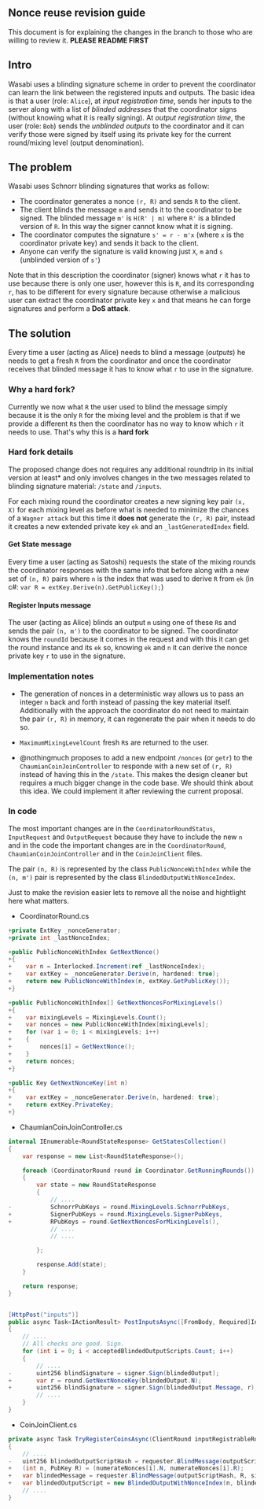 ## Nonce reuse revision guide

This document is for explaining the changes in the branch to those who are willing to review it. **PLEASE README FIRST**

## Intro

Wasabi uses a blinding signature scheme in order to prevent the coordinator can learn the link between the registered inputs and outputs.
The basic idea is that a user (role: `Alice`), at _input registration time_, sends her inputs to the server along with a list of _blinded addresses_ that the coordinator signs (without knowing what it is really signing). At _output registration time_, the user (role: `Bob`) sends the _unblinded outputs_ to the coordinator and it can verify those were signed by itself using its private key for the current round/mixing level (output denomination).

## The problem

Wasabi uses Schnorr blinding signatures that works as follow:
* The coordinator generates a nonce `(r, R)` and sends `R` to the client.
* The client blinds the message `m` and sends it to the coordinator to be signed. The blinded message `m'` is `H(R' | m)` where `R'` is a blinded version of `R`. In this way the signer cannot know what it is signing.
* The coordinator computes the signature `s' = r - m'x` (where `x` is the coordinator private key) and sends it back to the client.
* Anyone can verify the signature is valid knowing just `X`, `m` and `s` (unblinded version of `s'`)

Note that in this description the coordinator (signer) knows what `r` it has to use because there is only one user, however this is `R`, and its corresponding `r`, has to be different for every signature because otherwise a malicious user can extract the coordinator private key `x` and that means he can forge signatures and perform a **DoS attack**.


## The solution

Every time a user (acting as Alice) needs to blind a message (_outputs_) he needs to get a fresh `R` from the coordinator and once the coordinator receives that blinded message it has to know what `r` to use in the signature. 

### Why a hard fork?

Currently we now what `R` the user used to blind the message simply because it is the only `R` for the mixing level and the problem is that if we provide a different `R`s then the coordinator has no way to know which `r` it needs to use. That's why this is a **hard fork**

### Hard fork details

The proposed change does not requires any additional roundtrip in its initial version at least* and only involves changes in the two messages related to blinding signature material: `/state` and `/inputs`.

For each mixing round the coordinator creates a new signing key pair `(x, X)` for each mixing level as before what is needed to minimize the chances of a `Wagner attack` but this time it __does not__ generate the `(r, R)` pair, instead it creates a new extended private key `ek` and an `_lastGeneratedIndex` field.

#### Get State message

Every time a user (acting as Satoshi) requests the state of the mixing rounds the coordinator responses with the same info that before along with a new set of `(n, R)` pairs where `n` is the index that was used to derive `R` from `ek` (in c#: `var R = extKey.Derive(n).GetPublicKey();`)

#### Register Inputs message

The user (acting as Alice) blinds an output `m` using one of these `R`s and sends the pair `(n, m')` to the coordinator to be signed. The coordinator knows the `roundId` because it comes in the request and with this it can get the round instance and its `ek` so, knowing `ek` and `n` it can derive the nonce private key `r` to use in the signature.

### Implementation notes

* The generation of nonces in a deterministic way allows us to pass an integer `n` back and forth instead of passing the key material itself. Additionally with the approach the coordinator do not need to maintain the pair `(r, R)` in memory, it can regenerate the pair when it needs to do so.

* `MaximumMixingLevelCount` fresh `R`s are returned to the user.

* @nothingmuch proposes to add a new endpoint `/nonces` (or `getr`) to the `ChaumianCoinJoinController` to responde with a new set of `(r, R)` instead of having this in the `/state`. This makes the design cleaner but requires a much bigger change in the code base. We should think about this idea. We could implement it after reviewing the current proposal.

### In code

The most important changes are in the `CoordinatorRoundStatus`, `InputRequest` and `OutputRequest` because they have to include the new `n` and in the code the important changes are in the `CoordinatorRound`, `ChaumianCoinJoinController` and in the `CoinJoinClient` files. 

The pair `(n, R)` is represented by the class `PublicNonceWithIndex` while the `(n, m')` pair is represented by the class `BlindedOutputWithNonceIndex`.

Just to make the revision easier lets to remove all the noise and hightlight here what matters.

* CoordinatorRound.cs

```c#
+private ExtKey _nonceGenerator;
+private int _lastNonceIndex;

+public PublicNonceWithIndex GetNextNonce()
+{
+    var n = Interlocked.Increment(ref _lastNonceIndex);
+    var extKey = _nonceGenerator.Derive(n, hardened: true);
+    return new PublicNonceWithIndex(n, extKey.GetPublicKey());
+}

+public PublicNonceWithIndex[] GetNextNoncesForMixingLevels()
+{
+    var mixingLevels = MixingLevels.Count();
+    var nonces = new PublicNonceWithIndex[mixingLevels];
+    for (var i = 0; i < mixingLevels; i++)
+    {
+        nonces[i] = GetNextNonce();
+    }
+    return nonces;
+}

+public Key GetNextNonceKey(int n)
+{
+    var extKey = _nonceGenerator.Derive(n, hardened: true);
+    return extKey.PrivateKey;
+}
```

* ChaumianCoinJoinController.cs
```c#
internal IEnumerable<RoundStateResponse> GetStatesCollection()
{
    var response = new List<RoundStateResponse>();

    foreach (CoordinatorRound round in Coordinator.GetRunningRounds())
    {
        var state = new RoundStateResponse
        {
            // ....
-           SchnorrPubKeys = round.MixingLevels.SchnorrPubKeys,
+           SignerPubKeys = round.MixingLevels.SignerPubKeys,
+           RPubKeys = round.GetNextNoncesForMixingLevels(),
            // ....
            // ....

        };

        response.Add(state);
    }

    return response;
}


[HttpPost("inputs")]
public async Task<IActionResult> PostInputsAsync([FromBody, Required]InputsRequest request)
{
	// ....
	// All checks are good. Sign.
	for (int i = 0; i < acceptedBlindedOutputScripts.Count; i++)
	{
		// ....
-		uint256 blindSignature = signer.Sign(blindedOutput);
+		var r = round.GetNextNonceKey(blindedOutput.N);
+		uint256 blindSignature = signer.Sign(blindedOutput.Message, r);
		// ....
	}
}
```

* CoinJoinClient.cs
```c#
private async Task TryRegisterCoinsAsync(ClientRound inputRegistrableRound)
{
	// ....
-	uint256 blindedOutputScriptHash = requester.BlindMessage(outputScriptHash, schnorrPubKey);
+	(int n, PubKey R) = (numerateNonces[i].N, numerateNonces[i].R);
+	var blindedMessage = requester.BlindMessage(outputScriptHash, R, signerPubKey);
+	var blindedOutputScript = new BlindedOutputWithNonceIndex(n, blindedMessage);
	// ....
}

```